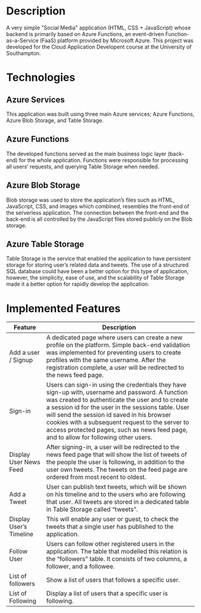 # Description
A very simple "Social Media" application (HTML, CSS + JavaScript) whose backend is primarily based on Azure Functions, an event-driven Function-as-a-Service (FaaS) platform provided by Microsoft Azure. This project was developed for the Cloud Application Developent course at the University of Southampton.

# Technologies  
## Azure Services  
This application was built using three main Azure services; Azure Functions, Azure Blob Storage,
and Table Storage.  

## Azure Functions  
The developed functions served as the main business logic layer (back-end) for the whole
application. Functions were responsible for processing all users’ requests, and querying Table
Storage when needed.  

## Azure Blob Storage  
Blob storage was used to store the application’s files such as HTML, JavaScript, CSS, and images
which combined, resembles the front-end of the serverless application. The connection between
the front-end and the back-end is all controlled by the JavaScript files stored publicly on the Blob
storage.  

## Azure Table Storage  
Table Storage is the service that enabled the application to have persistent storage for storing user’s
related data and tweets. The use of a structured SQL database could have been a better option for
this type of application, however, the simplicity, ease of use, and the scalability of Table Storage
made it a better option for rapidly develop the application.  

# Implemented Features
| Feature                 | Description                                                                                                                                                                                                                                                                                                                                                                                                     |
|-------------------------|-----------------------------------------------------------------------------------------------------------------------------------------------------------------------------------------------------------------------------------------------------------------------------------------------------------------------------------------------------------------------------------------------------------------|
| Add a user / Signup     | A dedicated   page where users can create a new profile on the platform. Simple back-end   validation was implemented for preventing users to create profiles with the   same username. After the registration complete, a user will be redirected to   the news feed page.                                                                                                                                     |
| Sign-in                 | Users can   sign-in using the credentials they have sign-up with, username and password.   A function was created to authenticate the user and to create a session id   for the user in the sessions table. User will send the session id saved in   his browser cookies with a subsequent request to the server to access   protected pages, such as news feed page, and to allow for following other   users. |
| Display User News Feed  | After   signing-in, a user will be redirected to the news feed page that will show   the list of tweets of the people the user is following, in addition to the   user own tweets. The tweets on the feed page are ordered from most recent to   oldest.                                                                                                                                                        |
| Add a Tweet             | User can   publish text tweets, which will be shown on his timeline and to the users who   are following that user. All tweets are stored in a dedicated table in Table   Storage called “tweets”.                                                                                                                                                                                                              |
| Display User’s Timeline | This will   enable any user or guest, to check the tweets that a single user has   published to the application.                                                                                                                                                                                                                                                                                                |
| Follow User             | Users can follow other registered users in the application. The   table that modelled this relation is the “followers” table. It consists of   two columns, a follower, and a followee.                                                                                                                                                                                                                         |
| List of followers       | Show a list of   users that follows a specific user.                                                                                                                                                                                                                                                                                                                                                            |
| List of Following       | Display a list   of users that a specific user is following.                                                                                                                                                                                                                                                                                                                                                    |
